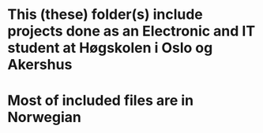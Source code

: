 # This (these) folder(s) include projects done as an Electronic and IT student at Høgskolen i Oslo og Akershus
# Most of included files are in Norwegian
